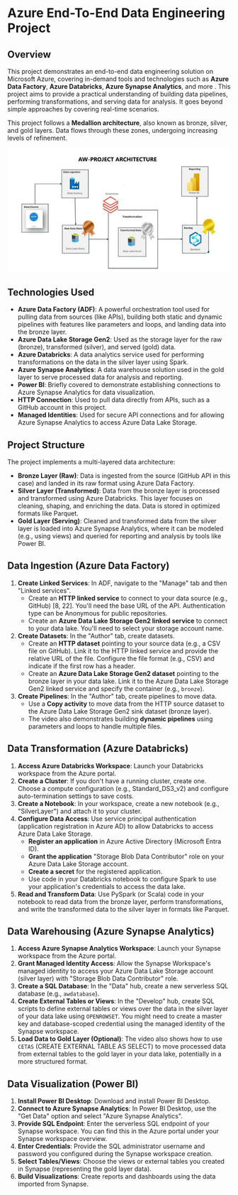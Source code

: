 # Azure End-To-End Data Engineering Project

## Overview

This project demonstrates an end-to-end data engineering solution on Microsoft Azure, covering in-demand tools and technologies such as **Azure Data Factory**, **Azure Databricks**, **Azure Synapse Analytics**, and more . This project aims to provide a practical understanding of building data pipelines, performing transformations, and serving data for analysis. It goes beyond simple approaches by covering real-time scenarios.

This project follows a **Medallion architecture**, also known as bronze, silver, and gold layers. Data flows through these zones, undergoing increasing levels of refinement.

![Architecture](assets/AW_project_image.jpg)


## Technologies Used

*   **Azure Data Factory (ADF)**: A powerful orchestration tool used for pulling data from sources (like APIs), building both static and dynamic pipelines with features like parameters and loops, and landing data into the bronze layer.
*   **Azure Data Lake Storage Gen2**: Used as the storage layer for the raw (bronze), transformed (silver), and served (gold) data.
*   **Azure Databricks**: A data analytics service used for performing transformations on the data in the silver layer using Spark.
*   **Azure Synapse Analytics**: A data warehouse solution used in the gold layer to serve processed data for analysis and reporting.
*   **Power BI**: Briefly covered to demonstrate establishing connections to Azure Synapse Analytics for data visualization.
*   **HTTP Connection**: Used to pull data directly from APIs, such as a GitHub account in this project.
*   **Managed Identities**: Used for secure API connections and for allowing Azure Synapse Analytics to access Azure Data Lake Storage.

## Project Structure

The project implements a multi-layered data architecture:

*   **Bronze Layer (Raw)**: Data is ingested from the source (GitHub API in this case) and landed in its raw format using Azure Data Factory.
*   **Silver Layer (Transformed)**: Data from the bronze layer is processed and transformed using Azure Databricks. This layer focuses on cleaning, shaping, and enriching the data. Data is stored in optimized formats like Parquet.
*   **Gold Layer (Serving)**: Cleaned and transformed data from the silver layer is loaded into Azure Synapse Analytics, where it can be modeled (e.g., using views) and queried for reporting and analysis by tools like Power BI.

## Data Ingestion (Azure Data Factory)

1.  **Create Linked Services**: In ADF, navigate to the "Manage" tab and then "Linked services".
    *   Create an **HTTP linked service** to connect to your data source (e.g., GitHub) [8, 22]. You'll need the base URL of the API. Authentication type can be Anonymous for public repositories.
    *   Create an **Azure Data Lake Storage Gen2 linked service** to connect to your data lake. You'll need to select your storage account name.
2.  **Create Datasets**: In the "Author" tab, create datasets.
    *   Create an **HTTP dataset** pointing to your source data (e.g., a CSV file on GitHub). Link it to the HTTP linked service and provide the relative URL of the file. Configure the file format (e.g., CSV) and indicate if the first row has a header.
    *   Create an **Azure Data Lake Storage Gen2 dataset** pointing to the bronze layer in your data lake. Link it to the Azure Data Lake Storage Gen2 linked service and specify the container (e.g., `bronze`).
3.  **Create Pipelines**: In the "Author" tab, create pipelines to move data.
    *   Use a **Copy activity** to move data from the HTTP source dataset to the Azure Data Lake Storage Gen2 sink dataset (bronze layer).
    *   The video also demonstrates building **dynamic pipelines** using parameters and loops to handle multiple files.

## Data Transformation (Azure Databricks)

1.  **Access Azure Databricks Workspace**: Launch your Databricks workspace from the Azure portal.
2.  **Create a Cluster**: If you don't have a running cluster, create one. Choose a compute configuration (e.g., Standard_DS3_v2) and configure auto-termination settings to save costs.
3.  **Create a Notebook**: In your workspace, create a new notebook (e.g., "SilverLayer") and attach it to your cluster.
4.  **Configure Data Access**: Use service principal authentication (application registration in Azure AD) to allow Databricks to access Azure Data Lake Storage.
    *   **Register an application** in Azure Active Directory (Microsoft Entra ID).
    *   **Grant the application** "Storage Blob Data Contributor" role on your Azure Data Lake Storage account.
    *   **Create a secret** for the registered application.
    *   Use code in your Databricks notebook to configure Spark to use your application's credentials to access the data lake.
5.  **Read and Transform Data**: Use PySpark (or Scala) code in your notebook to read data from the bronze layer, perform transformations, and write the transformed data to the silver layer in formats like Parquet.

## Data Warehousing (Azure Synapse Analytics)

1.  **Access Azure Synapse Analytics Workspace**: Launch your Synapse workspace from the Azure portal.
2.  **Grant Managed Identity Access**: Allow the Synapse Workspace's managed identity to access your Azure Data Lake Storage account (silver layer) with "Storage Blob Data Contributor" role.
3.  **Create a SQL Database**: In the "Data" hub, create a new serverless SQL database (e.g., `awdatabase`).
4.  **Create External Tables or Views**: In the "Develop" hub, create SQL scripts to define external tables or views over the data in the silver layer of your data lake using `OPENROWSET`. You might need to create a master key and database-scoped credential using the managed identity of the Synapse workspace.
5.  **Load Data to Gold Layer (Optional)**: The video also shows how to use `CETAS` (CREATE EXTERNAL TABLE AS SELECT) to move processed data from external tables to the gold layer in your data lake, potentially in a more structured format.

## Data Visualization (Power BI)

1.  **Install Power BI Desktop**: Download and install Power BI Desktop.
2.  **Connect to Azure Synapse Analytics**: In Power BI Desktop, use the "Get Data" option and select "Azure Synapse Analytics".
3.  **Provide SQL Endpoint**: Enter the serverless SQL endpoint of your Synapse workspace. You can find this in the Azure portal under your Synapse workspace overview.
4.  **Enter Credentials**: Provide the SQL administrator username and password you configured during the Synapse workspace creation.
5.  **Select Tables/Views**: Choose the views or external tables you created in Synapse (representing the gold layer data).
6.  **Build Visualizations**: Create reports and dashboards using the data imported from Synapse.

